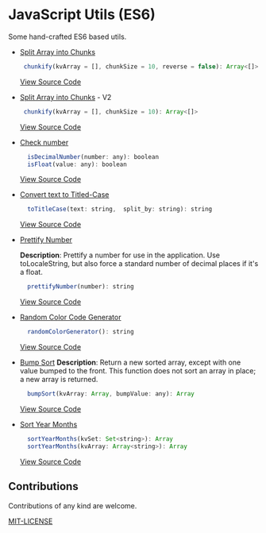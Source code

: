 # JavaScript Utils (ES6)

Some hand-crafted ES6 based utils.

- [Split Array into Chunks](./src/chunkify.js)

   ```javascript
    chunkify(kvArray = [], chunkSize = 10, reverse = false): Array<[]>
   ```

  [View Source Code](./src/chunkify.js)

- [Split Array into Chunks](./src/chunkify2.js) - V2

   ```javascript
    chunkify(kvArray = [], chunkSize = 10): Array<[]>
   ```
  [View Source Code](./src/chunkify2.js)

- [Check number](./src/typeTeller.js)

  ```javascript
    isDecimalNumber(number: any): boolean
    isFloat(value: any): boolean
  ```
  [View Source Code](./src/typeTeller.js)

- [Convert text to Titled-Case](./src/toTitleCase.js)

  ```javascript
    toTitleCase(text: string,  split_by: string): string
  ```
  [View Source Code](./src/toTitleCase.js)

- [Prettify Number](./src/prettifyNumber.js)
  
  **Description**: Prettify a number for use in the application. Use toLocaleString, but also force a standard number of decimal places if it's a float.

  ```javascript
    prettifyNumber(number): string
  ```
  [View Source Code](./src/prettifyNumber.js)

- [Random Color Code Generator](./src/randomColorGenerator.js)

  ```javascript
    randomColorGenerator(): string
  ```
  [View Source Code](./src/randomColorGenerator.js)

- [Bump Sort](./src/bumpSort.js)
  **Description**: Return a new sorted array, except with one value bumped to the front. This function does not sort an array in place; a new array is returned.

  ```javascript
    bumpSort(kvArray: Array, bumpValue: any): Array
  ```
  [View Source Code](./src/bumpSort.js)

- [Sort Year Months](./src/sortYearMonths.js)

  ```javascript
    sortYearMonths(kvSet: Set<string>): Array
    sortYearMonths(kvArray: Array<string>): Array
  ```
  [View Source Code](./src/sortYearMonths.js)

## Contributions

Contributions of any kind are welcome.

[MIT-LICENSE](./LICENSE)